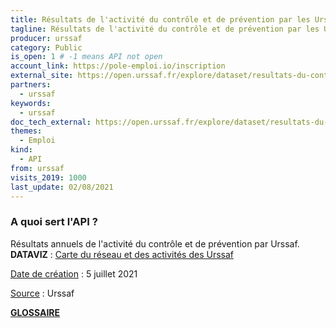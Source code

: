 ```yaml
---
title: Résultats de l'activité du contrôle et de prévention par les Urssaf
tagline: Résultats de l'activité du contrôle et de prévention par les Urssaf
producer: urssaf
category: Public
is_open: 1 # -1 means API not open
account_link: https://pole-emploi.io/inscription
external_site: https://open.urssaf.fr/explore/dataset/resultats-du-controle-par-les-urssaf/api/
partners:
  - urssaf
keywords:
  - urssaf
doc_tech_external: https://open.urssaf.fr/explore/dataset/resultats-du-controle-par-les-urssaf/api/
themes:
  - Emploi
kind:
  - API
from: urssaf
visits_2019: 1000
last_update: 02/08/2021
---
```


### A quoi sert l'API ?

<p>Résultats annuels de l'activité du contrôle et de prévention par Urssaf.<b> DATAVIZ</b> : <a href=\"https://dataviz-1.urssaf.fr/reseau-et-chiffres-cles\" target=\"_blank\">Carte du réseau et des activités des Urssaf</a></p><p><u>Date de création</u> : 5 juillet 2021</p><p><u>Source</u> : Urssaf<br/></p><p><b><a href=\"https://open.urssaf.fr/explore/dataset/lexique-des-activites-et-des-services-de-lurssaf/table/\" target=\"_blank\">GLOSSAIRE</a></b></p>
